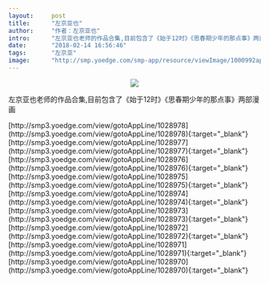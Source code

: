 ```yaml
---
layout:     post
title:      "左京亚也"
author:     "作者：左京亚也"
intro:      "左京亚也老师的作品合集,目前包含了《始于12时》《思春期少年的那点事》两部漫画"
date:       "2018-02-14 16:56:46"
tags:       "左京亚"
image:      "http://smp.yoedge.com/smp-app/resource/viewImage/1000992appline.png"
---
```

<div style="text-align: center">
<p><img src="http://smp.yoedge.com/smp-app/resource/viewImage/1000992appline.png"/></p>
</div>
<p class="post-meta">
<span>左京亚也老师的作品合集,目前包含了《始于12时》《思春期少年的那点事》两部漫画</span>
</p>
[http://smp3.yoedge.com/view/gotoAppLine/1028978](http://smp3.yoedge.com/view/gotoAppLine/1028978){:target="_blank"}
[http://smp3.yoedge.com/view/gotoAppLine/1028977](http://smp3.yoedge.com/view/gotoAppLine/1028977){:target="_blank"}
[http://smp3.yoedge.com/view/gotoAppLine/1028976](http://smp3.yoedge.com/view/gotoAppLine/1028976){:target="_blank"}
[http://smp3.yoedge.com/view/gotoAppLine/1028975](http://smp3.yoedge.com/view/gotoAppLine/1028975){:target="_blank"}
[http://smp3.yoedge.com/view/gotoAppLine/1028974](http://smp3.yoedge.com/view/gotoAppLine/1028974){:target="_blank"}
[http://smp3.yoedge.com/view/gotoAppLine/1028973](http://smp3.yoedge.com/view/gotoAppLine/1028973){:target="_blank"}
[http://smp3.yoedge.com/view/gotoAppLine/1028972](http://smp3.yoedge.com/view/gotoAppLine/1028972){:target="_blank"}
[http://smp3.yoedge.com/view/gotoAppLine/1028971](http://smp3.yoedge.com/view/gotoAppLine/1028971){:target="_blank"}
[http://smp3.yoedge.com/view/gotoAppLine/1028970](http://smp3.yoedge.com/view/gotoAppLine/1028970){:target="_blank"}


